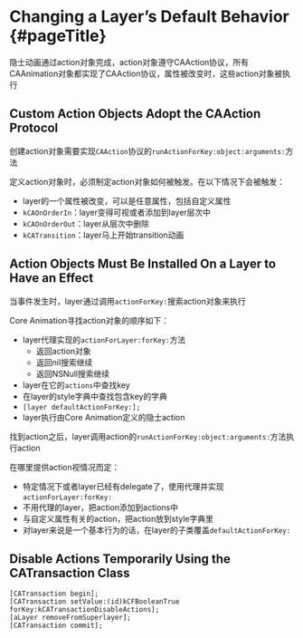 # Changing a Layer’s Default Behavior {#pageTitle}

隐士动画通过action对象完成，action对象遵守CAAction协议，所有CAAnimation对象都实现了CAAction协议，属性被改变时，这些action对象被执行

## Custom Action Objects Adopt the CAAction Protocol

创建action对象需要实现`CAAction`协议的`runActionForKey:object:arguments:`方法

定义action对象时，必须制定action对象如何被触发。在以下情况下会被触发：

* layer的一个属性被改变，可以是任意属性，包括自定义属性
* `kCAOnOrderIn`：layer变得可视或者添加到layer层次中
* `kCAOnOrderOut`：layer从层次中删除
* `kCATransition`：layer马上开始transition动画

## Action Objects Must Be Installed On a Layer to Have an Effect

当事件发生时，layer通过调用`actionForKey:`搜索action对象来执行

Core Animation寻找action对象的顺序如下：

* layer代理实现的`actionForLayer:forKey:`方法
  * 返回action对象
  * 返回nil搜索继续
  * 返回NSNull搜索继续 
* layer在它的`actions`中查找key
* 在layer的style字典中查找包含key的字典
* `[layer defaultActionForKey:];`
* layer执行由Core Animation定义的隐士action

找到action之后，layer调用action的`runActionForKey:object:arguments:`方法执行action

在哪里提供action视情况而定：

* 特定情况下或者layer已经有delegate了，使用代理并实现`actionForLayer:forKey:`
* 不用代理的layer，把action添加到actions中
* 与自定义属性有关的action，把action放到style字典里
* 对layer来说是一个基本行为的话，在layer的子类覆盖`defaultActionForKey:`

## Disable Actions Temporarily Using the CATransaction Class

```
[CATransaction begin];
[CATransaction setValue:(id)kCFBooleanTrue forKey:kCATransactionDisableActions];
[aLayer removeFromSuperlayer];
[CATransaction commit];
```



